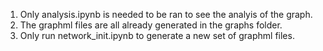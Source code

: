1. Only analysis.ipynb is needed to be ran to see the analyis of the graph.
2. The graphml files are all already generated in the graphs folder.
3. Only run network_init.ipynb to generate a new set of graphml files. 
